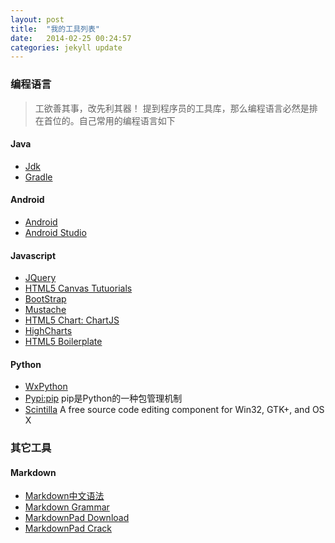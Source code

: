 ```yaml
---
layout: post
title:  "我的工具列表"
date:   2014-02-25 00:24:57
categories: jekyll update
---
```


### 编程语言
> 工欲善其事，改先利其器！
> 提到程序员的工具库，那么编程语言必然是排在首位的。自己常用的编程语言如下

#### Java	
* [Jdk][]
* [Gradle][]
 

#### Android
* [Android][]
* [Android Studio][]

#### Javascript
* [JQuery][]
* [HTML5 Canvas Tutuorials][]
* [BootStrap][]
* [Mustache][]
* [HTML5 Chart: ChartJS][]
* [HighCharts][]
* [HTML5 Boilerplate][]

#### Python
* [WxPython][]
* [Pypi:pip][] pip是Python的一种包管理机制
* [Scintilla][] A free source code editing component for Win32, GTK+, and OS X


### 其它工具 ####

#### Markdown ####
* [Markdown中文语法][]
* [Markdown Grammar][]
* [MarkdownPad Download][]
* [MarkdownPad Crack][]



















[Jdk]: http://www.oracle.com/technetwork/cn/java/javase/downloads/
[Gradle]: www.gradle.org/‎
[Android]: http://developer.android.com/index.html
[Jquery]: http://www.jquery.com
[HTML5 Canvas Tutuorials]: http://www.html5canvastutorials.com/
[BootStrap]: http://getbootstrap.com/
[Android Studio]: http://tools.android.com/recent
[Markdown中文语法]: http://markdown.tw/
[Markdown Grammar]: http://daringfireball.net/projects/markdown/
[MarkdownPad Download]: http://markdownpad.com/download.html
[MarkdownPad Crack]: http://iamjuza.blogspot.com/2013/09/unlocking-markdownpad-2.html
[WxPython]: http://www.wxpython.org/
[Mustache]: http://mustache.github.io/
[Pypi:pip]: http://www.pip-installer.org/
[Scintilla]:http://www.scintilla.org/
[HTML5 Chart: ChartJS]:http://www.chartjs.org/
[HighCharts]:http://www.highcharts.com/
[HTML5 Boilerplate]:http://html5boilerplate.com/

